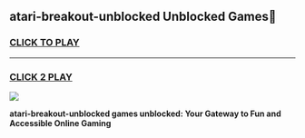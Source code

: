 
## atari-breakout-unblocked Unblocked Games👋
<h3>
<a href="https://news.freeplayer.one?title=atari-breakout-unblocked&ref=16F">CLICK TO PLAY</a></h3>
<hr>

<h3>
<a href="https://news.freeplayer.one?title=atari-breakout-unblocked&ref=16F">CLICK 2 PLAY</a>
  
</h3>

<a href="https://news.freeplayer.one?title=atari-breakout-unblocked&ref=16F/"><img src="https://clearcache.store/games.png"></a>


**atari-breakout-unblocked games unblocked: Your Gateway to Fun and Accessible Online Gaming**
